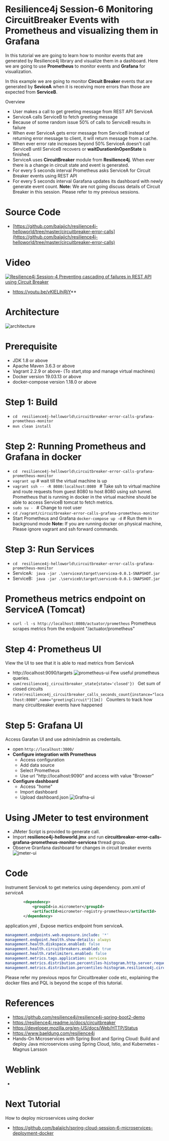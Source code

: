 # Resilience4j Session-6  Monitoring CircuitBreaker Events with Prometheus and visualizing them in Grafana
In  this tutorial we are going to learn how to monitor events that are generated by Resilience4j library and visualize them 
in a dashboard. Here we are going to use **Prometheus** to monitor events and **Grafana** for visualization.

In this example we are going to monitor **Circuit Breaker** events that are generated by **SeviceA** when it is receiving more errors
than those are expected from **ServiceB**.

Overview
- User makes a call to get greeting message from  REST API ServiceA
- ServiceA calls ServiceB to fetch greeting message
- Because of some random issue 50% of calls to ServiceB results in failure
- When ever ServiceA gets error message from ServiceB instead of returning error message to client, it will return message from 
a cache.
- When ever error rate increases beyond 50% ServiceA doesn't call ServiceB until ServiceB recovers or **waitDurationInOpenState** is finished.
- ServiceA uses **CircuitBreaker** module from **Resilience4j**. When ever there is a change in circuit state and event is generated.
- For every 5 seconds interval Prometheus asks  ServiceA for Circuit Breaker events using REST API
- For every 5 seconds interval Garafana updates its dashboard with newly generate event count.
**Note:** We are not going discuss details of Circuit Breaker in this session. Please refer to my previous sessions. 
# Source Code 
- [https://github.com/balajich/resilience4j-helloworld/tree/master/circuitbreaker-error-calls](https://github.com/balajich/resilience4j-helloworld/tree/master/circuitbreaker-error-calls) 
# Video
[![Resilience4j Session-4  Preventing cascading of failures in REST API using Circuit Breaker](https://img.youtube.com/vi/vKIELihjRjY/0.jpg)](https://www.youtube.com/watch?v=vKIELihjRjY)
- https://youtu.be/vKIELihjRjY**
# Architecture
![architecture](circuitbreaker-error-calls-grafana-prometheus-monitor-architecture.png "architecture")
# Prerequisite
- JDK 1.8 or above
- Apache Maven 3.6.3 or above
- Vagrant 2.2.9 or above- (To start,stop and manage virtual machines)
- Docker version 19.03.13 or above
- docker-compose version 1.18.0 or above
# Step 1: Build
- ``` cd  resilience4j-helloworld\circuitbreaker-error-calls-grafana-prometheus-monitor ```
- ``` mvn clean install ```
# Step 2: Running  Prometheus and Grafana in docker
- ``` cd  resilience4j-helloworld\circuitbreaker-error-calls-grafana-prometheus-monitor ```
- ``` vagrant up ``` # wait till the virtual machine is up
- ```vagrant ssh -- -R 8080:localhost:8080 ``` # Take ssh to virtual machine and route 
requests from guest 8080 to host 8080 using ssh tunnel. Prometheus that is running in
docker in the virtual machine should be able to access ServiceB tomcat to fetch metrics.
- ```sudo su - ``` # Change to root user
- ``` cd /vagrant/circuitbreaker-error-calls-grafana-prometheus-monitor ```
- Start Prometheus and Grafana ``` docker-compose up -d ``` # Run them in background mode
**Note:** If you are running docker on physical machine, Please ignore vagrant and ssh forward commands. 

# Step 3: Run Services
- ``` cd  resilience4j-helloworld\circuitbreaker-error-calls-grafana-prometheus-monitor ```
- ServiceA: ```  java -jar .\servicea\target\servicea-0.0.1-SNAPSHOT.jar  ```
- ServiceB: ```  java -jar .\serviceb\target\serviceb-0.0.1-SNAPSHOT.jar  ```
# Prometheus metrics endpoint on ServiceA (Tomcat)
- ``` curl -l -s http://localhost:8080/actuator/prometheus ```
Prometheus scrapes metrics from the endpoint "/actuator/prometheus"
# Step 4: Prometheus UI
View the UI to see that it is able to read metrics from ServiceA
- http://localhost:9090/targets
![prometheus-ui](circuitbreaker-error-calls-grafana-prometheus-monitor-prometheus-ui.png "prometheus-ui")
Few useful prometheus queries.
- ```sum(resilience4j_circuitbreaker_state{state='closed'}) ``` Get sum of closed circuits
- ```rate(resilience4j_circuitbreaker_calls_seconds_count{instance="localhost:8080",name="greetingCircuit"}[1m]) ```
Counters to track how  many  circuitbreaker events have happened
# Step 5: Grafana UI
Access Garafan UI and use admin/admin as credentails.
- open ```http://localhost:3000/``` 
- **Configure integration with Prometheus**
    - Access configuration
    - Add data source
    - Select Prometheus
    - Use url "http://localhost:9090" and access with value "Browser"
- **Configure dashboard**
    - Access "home"
    - Import dashboard
    - Upload dashboard.json
![Grafna-ui](circuitbreaker-error-calls-grafana-prometheus-monitor-grafana-ui.png "grafane-ui")
# Using JMeter to test environment
- JMeter Script is provided to generate call.
- Import **resilience4j-helloworld.jmx** and run **circuitbreaker-error-calls-grafana-prometheus-monitor-servicea** thread group.
- Observe Granfana dashboard for changes in circuit breaker events
![jmeter-ui](circuitbreaker-error-calls-grafana-prometheus-monitor-jmeter-ui.png "jmeter-ui")
# Code
Instrument ServiceA to get meterics using dependency. pom.xml of *serviceA*
```xml
        <dependency>
            <groupId>io.micrometer</groupId>
            <artifactId>micrometer-registry-prometheus</artifactId>
        </dependency>
```
application.yml , Expose mertics endpoint from serviceA. 
```yaml
management.endpoints.web.exposure.include: '*'
management.endpoint.health.show-details: always
management.health.diskspace.enabled: false
management.health.circuitbreakers.enabled: true
management.health.ratelimiters.enabled: false
management.metrics.tags.application: servicea
management.metrics.distribution.percentiles-histogram.http.server.requests: true
management.metrics.distribution.percentiles-histogram.resilience4j.circuitbreaker.calls: true
```
Please refer my previous repos for Circuitbreaker code etc, explaining the docker files and PQL is beyond the scope of
this tutorial.
# References
- https://github.com/resilience4j/resilience4j-spring-boot2-demo
- https://resilience4j.readme.io/docs/circuitbreaker
- https://developer.mozilla.org/en-US/docs/Web/HTTP/Status
- https://www.baeldung.com/resilience4j
- Hands-On Microservices with Spring Boot and Spring Cloud: Build and deploy Java microservices 
using Spring Cloud, Istio, and Kubernetes -Magnus Larsson
# Weblink
- 
# Next Tutorial
How to deploy microservices using docker
- https://github.com/balajich/spring-cloud-session-6-microservices-deployment-docker